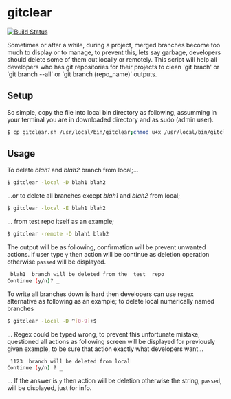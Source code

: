 gitclear
========
[![Build Status](https://travis-ci.org/RedXBeard/gitclear.svg?branch=master)](https://travis-ci.org/RedXBeard/gitclear)

Sometimes or after a while, during a project, merged branches become too much to display or to manage, to prevent this, lets say garbage, developers should delete some of them out locally or remotely. This script will help all developers who has git repositories for their projects to clean 'git brach' or 'git branch --all' or 'git branch (repo_name)' outputs.

Setup
-----
So simple, copy the file into local bin directory as following, assumming in your terminal you are in downloaded directory and as sudo (admin user).

```bash
$ cp gitclear.sh /usr/local/bin/gitclear;chmod u+x /usr/local/bin/gitclear
```

Usage
-----
To delete <i>blah1</i> and <i>blah2</i> branch from local;...

```bash
$ gitclear -local -D blah1 blah2
```

...or to delete all branches except <i>blah1</i> and <i>blah2</i> from local;

```bash
$ gitclear -local -E blah1 blah2
```

... from test repo itself as an example;

```bash
$ gitclear -remote -D blah1 blah2
```

The output will be as following, confirmation will be prevent unwanted actions. if user type <code>y</code> then action will be continue as deletion operation otherwise <code>passed</code> will be displayed.
```bash
 blah1  branch will be deleted from the  test  repo
Continue (y/n)? _
```

To write all branches down is hard then developers can use regex alternative as following as an example; to delete local numerically named branches

```bash
$ gitclear -local -D ^[0-9]+$
```

... Regex could be typed wrong, to prevent this unfortunate mistake, questioned all actions as following screen will be displayed for previously given example, to be sure that action exactly what developers want...

```bash
 1123  branch will be deleted from local
Continue (y/n) ? _
```

... If the answer is <code>y</code> then action will be deletion otherwise the string, <code>passed</code>, will be displayed, just for info.



